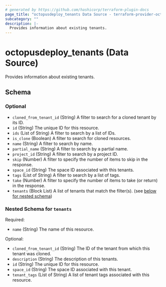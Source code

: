 ```yaml
---
# generated by https://github.com/hashicorp/terraform-plugin-docs
page_title: "octopusdeploy_tenants Data Source - terraform-provider-octopusdeploy"
subcategory: ""
description: |-
  Provides information about existing tenants.
---
```


# octopusdeploy_tenants (Data Source)

Provides information about existing tenants.



<!-- schema generated by tfplugindocs -->
## Schema

### Optional

- `cloned_from_tenant_id` (String) A filter to search for a cloned tenant by its ID.
- `id` (String) The unique ID for this resource.
- `ids` (List of String) A filter to search by a list of IDs.
- `is_clone` (Boolean) A filter to search for cloned resources.
- `name` (String) A filter to search by name.
- `partial_name` (String) A filter to search by a partial name.
- `project_id` (String) A filter to search by a project ID.
- `skip` (Number) A filter to specify the number of items to skip in the response.
- `space_id` (String) The space ID associated with this tenants.
- `tags` (List of String) A filter to search by a list of tags.
- `take` (Number) A filter to specify the number of items to take (or return) in the response.
- `tenants` (Block List) A list of tenants that match the filter(s). (see [below for nested schema](#nestedblock--tenants))

<a id="nestedblock--tenants"></a>
### Nested Schema for `tenants`

Required:

- `name` (String) The name of this resource.

Optional:

- `cloned_from_tenant_id` (String) The ID of the tenant from which this tenant was cloned.
- `description` (String) The description of this tenants.
- `id` (String) The unique ID for this resource.
- `space_id` (String) The space ID associated with this tenant.
- `tenant_tags` (List of String) A list of tenant tags associated with this resource.


